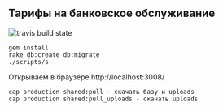 Тарифы на банковское обслуживание
---------------------------------

![travis build state](https://api.travis-ci.org/BrandyMint/Tarify.png)



```
gem install
rake db:create db:migrate
./scripts/s
``` 

Открываем в браузере http://localhost:3008/

```
cap production shared:pull - скачать базу и uploads
cap production shared:pull_uploads - скачать uploads
```


